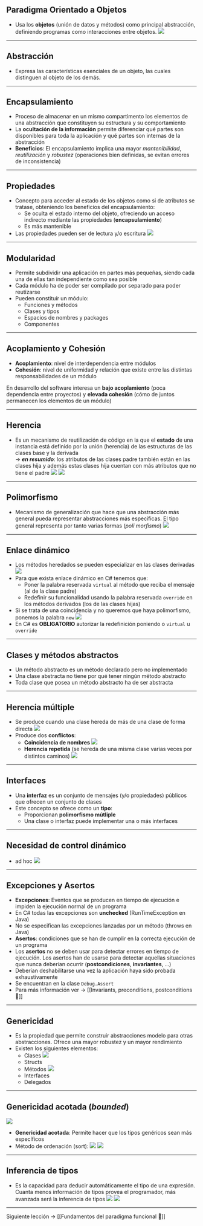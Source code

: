 ## Paradigma Orientado a Objetos
- Usa los **objetos** (unión de datos y métodos) como principal abstracción, definiendo programas como interacciones entre objetos.
![](./img/objetos.png)

---
## Abstracción
- Expresa las características esenciales de un objeto, las cuales distinguen al objeto de los demás.

---
## Encapsulamiento
- Proceso de almacenar en un mismo compartimento los elementos de una abstracción que constituyen su estructura y su comportamiento
- La **ocultación de la información** permite diferenciar qué partes son disponibles para toda la aplicación y qué partes son internas de la abstracción
- **Beneficios**: El encapsulamiento implica una mayor *mantenibilidad*, *reutilización* y *robustez* (operaciones bien definidas, se evitan errores de inconsistencia)

---
## Propiedades
- Concepto para acceder al estado de los objetos como si de atributos se tratase, obteniendo los beneficios del encapsulamiento:
	- Se oculta el estado interno del objeto, ofreciendo un acceso indirecto mediante las propiedades (**encapsulamiento**)
	- Es más mantenible
- Las propiedades pueden ser de lectura y/o escritura
![](./img/propiedades.png)

---
## Modularidad
- Permite subdividir una aplicación en partes más pequeñas, siendo cada una de ellas tan independiente como sea posible
- Cada módulo ha de poder ser compilado por separado para poder reutizarse
- Pueden constituír un módulo:
	- Funciones y métodos
	- Clases y tipos
	- Espacios de nombres y packages
	- Componentes

---
## Acoplamiento y Cohesión
- **Acoplamiento**: nivel de interdependencia entre módulos
- **Cohesión**: nivel de uniformidad y relación que existe entre las distintas responsabilidades de un módulo

En desarrollo del software interesa un **bajo acoplamiento** (poca dependencia entre proyectos) y **elevada cohesión** (cómo de juntos permanecen los elementos de un módulo)

---
## Herencia
- Es un mecanismo de reutilización de código en la que el **estado** de una instancia está definido por la unión (herencia) de las estructuras de las clases base y la derivada              
-> ***en resumido***: los atributos de las clases padre también están en las clases hija y además estas clases hija cuentan con más atributos que no tiene el padre
![](./img/herencia1.png)
![](./img/herencia%202.png)

---
## Polimorfismo
- Mecanismo de generalización que hace que una abstracción más general pueda representar abstracciones más específicas. El tipo general representa por tanto varias formas (*poli morfismo*)
![](./img/polimorfismo%201.png)

---
## Enlace dinámico
- Los métodos heredados se pueden especializar en las clases derivadas
![](./img/enlace%20dinamico.png)
- Para que exista enlace dinámico en C# tenemos que:
	- Poner la palabra reservada `virtual` al método que reciba el mensaje (al de la clase padre)
	- Redefinir su funcionalidad usando la palabra reservada `override` en los métodos derivados (los de las clases hijas)
- Si se trata de una coincidencia y no queremos que haya polimorfismo, ponemos la palabra `new`
![](./img/enlace%20dinamico%201.png)
- En C# es **OBLIGATORIO** autorizar la redefinición poniendo o `virtual` u `override`

---
## Clases y métodos abstractos
- Un método abstracto es un método declarado pero no implementado
- Una clase abstracta no tiene por qué tener ningún método abstracto
- Toda clase que posea un método abstracto ha de ser abstracta

---
## Herencia múltiple
- Se produce cuando una clase hereda de más de una clase de forma directa
![](./img/2%20CURSO/TPP/img/herencia%20multiple.png)
- Produce dos **conflictos**:
	- **Coincidencia de nombres**
	![](./img/herencia%20multiple%202.png)
	- **Herencia repetida** (se hereda de una misma clase varias veces por distintos caminos)
	![](./img/herencia%20multiple%203.png)
	
---
## Interfaces
- Una **interfaz** es un conjunto de mensajes (y/o propiedades) públicos que ofrecen un conjunto de clases
- Este concepto se ofrece como un **tipo**:
	- Proporcionan **polimorfismo mútliple**
	- Una clase o interfaz puede implementar una o más interfaces

---
## Necesidad de control dinámico
- ad hoc
![](./img/adhoc.png)

---
## Excepciones y Asertos
- **Excepciones**: Eventos que se producen en tiempo de ejecución e impiden la ejecución normal de un programa
- En C# todas las excepciones son **unchecked** (RunTimeException en Java)
- No se especifican las excepciones lanzadas por un método (throws en Java)
- **Asertos**: condiciones que se han de cumplir en la correcta ejecución de un programa
- Los **asertos** no se deben usar para detectar errores en tiempo de ejecución. Los asertos han de usarse para detectar aquellas situaciones que nunca deberían ocurrir (**postcondiciones**, **invariantes**, ...)
- Deberían deshabilitarse una vez la aplicación haya sido probada exhaustivamente
- Se encuentran en la clase `Debug.Assert`
- Para más información ver -> [[Invariants, preconditions, postconditions 🦠]]
---
## Genericidad
- Es la propiedad que permite construir abstracciones modelo para otras abstracciones. Ofrece una mayor robustez y un mayor rendimiento
- Existen los siguientes elementos:
	- Clases 
![](./img/clases%20genericas.png)
	- Structs
	- Métodos
![](./img/metodos%20genericos.png)
	- Interfaces
	- Delegados

---
## Genericidad acotada (*bounded*)
![](./img/genericidad%20acotada%201.png)
- **Genericidad acotada**: Permite hacer que los tipos genéricos sean más específicos
- Método de ordenación (sort):
![](./img/sort.png)
![](./img/sort2.png)

---
## Inferencia de tipos
- Es la capacidad para deducir automáticamente el tipo de una expresión. Cuanta menos información de tipos provea el programador, más avanzada será la inferencia de tipos
![](./img/inferencia.png)
![](./img/inferencia%202.png)

---

Siguiente  lección -> [[Fundamentos del paradigma funcional 🧮]]